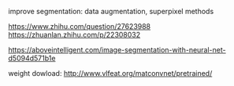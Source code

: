 improve segmentation: data augmentation, superpixel methods
 
 https://www.zhihu.com/question/27623988
 https://zhuanlan.zhihu.com/p/22308032
 
 https://aboveintelligent.com/image-segmentation-with-neural-net-d5094d571b1e
 
 weight dowload: http://www.vlfeat.org/matconvnet/pretrained/

